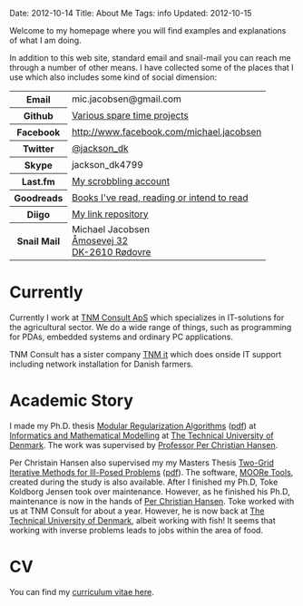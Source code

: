 Date: 2012-10-14
Title: About Me
Tags: info
Updated: 2012-10-15

Welcome to my homepage where you will find examples and explanations
of what I am doing.

In addition to this web site, standard email and snail-mail you can
reach me through a number of other means. I have collected some of the
places that I use which also includes some kind of social dimension:

<table>
<tr><th>Email</th><td>mic.jacobsen@gmail.com</td></tr>
<tr><th>Github</th><td><a href="http://www.github.com/jacksondk">Various spare time projects</a></td></tr>
<tr><th>Facebook</th><td><a href="http://www.facebook.com/michael.jacobsen">http://www.facebook.com/michael.jacobsen</a></td></tr>
<tr><th>Twitter</th><td><a href="http://www.twitter.com/jackson_dk">@jackson_dk</a></td></tr>
<tr><th>Skype</th><td>jackson_dk4799</td>
<tr><th>Last.fm</th><td><a href="http://www.last.fm/user/jackson_dk">My scrobbling account</a></td><tr>
<tr><th>Goodreads</th><td><a href="http://www.goodreads.com/user/show/5218285-michael-jacobsen">Books I've read, reading or intend to read</td></tr>
<tr><th>Diigo</th><td><a href="http://www.diigo.com/user/jackson_dk">My link repository</a>
<tr><th>Snail Mail</th><td>
 Michael Jacobsen<br/>
 <a href="http://maps.google.dk/maps?q=%C3%85mosevej+32,+R%C3%B8dovre&hl=da&ie=UTF8&sll=55.869147,11.228027&sspn=8.800305,26.784668&hnear=%C3%85mosevej+32,+2610+R%C3%B8dovre&t=m&z=16">Åmosevej 32<br/>
 DK-2610 Rødovre</a></td></tr>
</table>
</p>

# Currently

Currently I work at <a
href="http://www.tnmgruppen.dk/tnmconsult/forside.htm">TNM Consult
ApS</a> which specializes in IT-solutions for the agricultural
sector. We do a wide range of things, such as programming for PDAs,
embedded systems and ordinary PC applications.

TNM Consult has a sister company <a
href="http://www.tnmgruppen.dk/tnmit/forside.htm">TNM it</a> which
does onside IT support including network installation for Danish
farmers.

# Academic Story 

I made my Ph.D. thesis <a
href="http://www2.imm.dtu.dk/pubdb/views/publication_details.php?id=3380">Modular
Regularization Algorithms</a> (<a
href="/Downloads/phd-thesis.pdf">pdf</a>) at <a
href="http://www.imm.dtu.dk/">Informatics and Mathematical
Modelling</a> at <a href="http://www.dtu.dk/">The Technical University
of Denmark</a>. The work was supervised by <a
href="http://www.imm.dtu.dk/%7Epch">Professor Per Christian
Hansen</a>.

Per Christain Hansen also supervised my my Masters Thesis <a
href="http://www2.imm.dtu.dk/pubdb/views/publication_details.php?id=3380">Two-Grid
Iterative Methods for Ill-Posed Problems</a> (<a
href="/Downloads/master-thesis.pdf">pdf</a>). The software, <a
href="http://www2.imm.dtu.dk/%7Etkj/MOOReTools/index.shtml">MOORe
Tools</a>, created during the study is also available. After I
finished my Ph.D, Toke Koldborg Jensen took over maintenance. However,
as he finished his Ph.D, maintenance is now in the hands of <a
href="http://www.imm.dtu.dk/%7Epch">Per Christian Hansen</a>. Toke
worked with us at TNM Consult for about a year. However, he is now
back at <a href="http://www.dtu.dk/">The Technical University of
Denmark</a>, albeit working with fish! It seems that working with
inverse problems leads to jobs within the area of food.

# CV

You can find my <a href="|filename|cv.md">curriculum vitae here</a>.